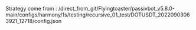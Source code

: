 Strategy come from : /direct_from_git/Flyingtoaster/passivbot_v5.8.0-main/configs/harmony/1s/testing/recursive_01_test/DOTUSDT_20220903063921_12718/config.json